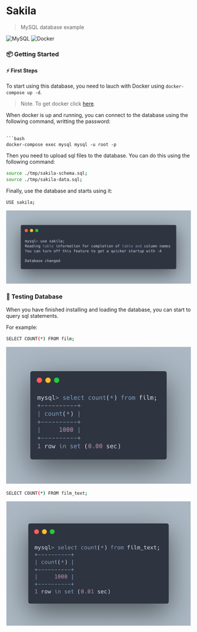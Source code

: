 # Sakila

> MySQL database example

![MySQL](https://img.shields.io/badge/v8.X-ECEFF4?style=for-the-badge&logo=MySQL)
![Docker](https://img.shields.io/badge/supported-A7C9E6?style=for-the-badge&logo=Docker)

### 📦 Getting Started

#### ⚡️ First Steps

To start using this database, you need to lauch with Docker using `docker-compose up -d`.

> Note. To get docker click [here](https://www.docker.com/products/docker-desktop/).

When docker is up and running, you can connect to the database using the following command, writting the password:

````

```bash
docker-compose exec mysql mysql -u root -p
````

Then you need to upload sql files to the database. You can do this using the following command:

```bash
source ./tmp/sakila-schema.sql;
source ./tmp/sakila-data.sql;
```

Finally, use the database and starts using it:

```bash
USE sakila;
```

<img src="./project/assets/use.png" alt="Use" />

### 🚧 Testing Database

When you have finished installing and loading the database, you can start to query sql statements.

For example:

```bash
SELECT COUNT(*) FROM film;
```
<img src="./project/assets/count-film.png" alt="Count Film" />

```bash
SELECT COUNT(*) FROM film_text;
```

<img src="./project/assets/count-film-text.png" alt="Count Film Text" />
